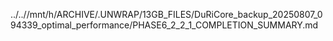 ../..//mnt/h/ARCHIVE/.UNWRAP/13GB_FILES/DuRiCore_backup_20250807_094339_optimal_performance/PHASE6_2_2_1_COMPLETION_SUMMARY.md